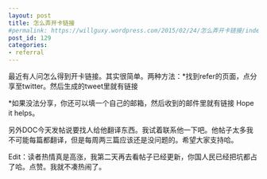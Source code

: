 ```yaml
---
layout: post
title: 怎么弄开卡链接
#permalink: https://willguxy.wordpress.com/2015/02/24/怎么弄开卡链接/index.html
post_id: 129
categories: 
- referral
---
```


最近有人问怎么得到开卡链接。其实很简单。两种方法：*找到refer的页面，点分享至twitter。然后生成的tweet里就有链接

	
*如果没法分享，你还可以填一个自己的邮箱，然后收到的邮件里就有链接
Hope it helps。


另外DOC今天发帖说要找人给他翻译东西。我试着联系他一下吧。他帖子太多我不可能每篇都翻译，但是每周两三篇应该还是没问题的。希望大家支持哈。

Edit：读者热情真是高涨，我第二天再去看帖子已经更新，你国人民已经把坑都占了哈。点赞。我就不凑热闹了。